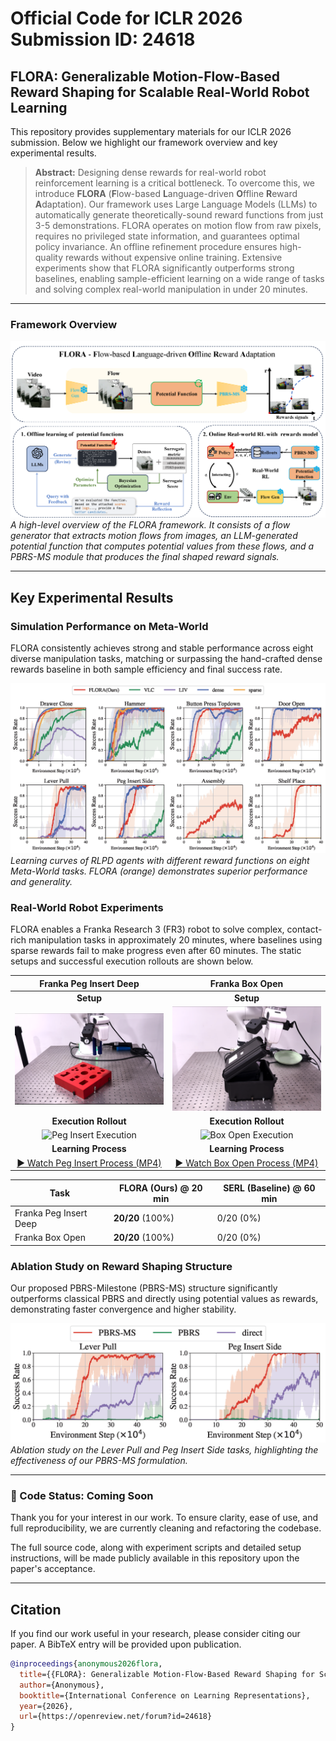 # Official Code for ICLR 2026 Submission ID: 24618

## FLORA: Generalizable Motion-Flow-Based Reward Shaping for Scalable Real-World Robot Learning

This repository provides supplementary materials for our ICLR 2026 submission. Below we highlight our framework overview and key experimental results.

> **Abstract:** Designing dense rewards for real-world robot reinforcement learning is a critical bottleneck. To overcome this, we introduce **FLORA** (**F**low-based **L**anguage-driven **O**ffline **R**eward **A**daptation). Our framework uses Large Language Models (LLMs) to automatically generate theoretically-sound reward functions from just 3-5 demonstrations. FLORA operates on motion flow from raw pixels, requires no privileged state information, and guarantees optimal policy invariance. An offline refinement procedure ensures high-quality rewards without expensive online training. Extensive experiments show that FLORA significantly outperforms strong baselines, enabling sample-efficient learning on a wide range of tasks and solving complex real-world manipulation in under 20 minutes.

---

### Framework Overview

![FLORA Framework Overview](image/framework_final.png)
*A high-level overview of the FLORA framework. It consists of a flow generator that extracts motion flows from images, an LLM-generated potential function that computes potential values from these flows, and a PBRS-MS module that produces the final shaped reward signals.*

---

## Key Experimental Results

### Simulation Performance on Meta-World

FLORA consistently achieves strong and stable performance across eight diverse manipulation tasks, matching or surpassing the hand-crafted dense rewards baseline in both sample efficiency and final success rate.

![Simulation Results](image/exp_res.png)
*Learning curves of RLPD agents with different reward functions on eight Meta-World tasks. FLORA (orange) demonstrates superior performance and generality.*

### Real-World Robot Experiments

FLORA enables a Franka Research 3 (FR3) robot to solve complex, contact-rich manipulation tasks in approximately 20 minutes, where baselines using sparse rewards fail to make progress even after 60 minutes. The static setups and successful execution rollouts are shown below.

| Franka Peg Insert Deep | Franka Box Open |
| :---: | :---: |
| **Setup** | **Setup** |
| ![Franka Peg Insert Task](image/peg_insert.png) | ![Franka Box Open Task](image/box_open.png) |
| **Execution Rollout** | **Execution Rollout** |
| ![Peg Insert Execution](image/peg_insert_dynamic_bg.gif) | ![Box Open Execution](image/box_open_dynamic_bg.gif) |
| **Learning Process** | **Learning Process** |
| [▶️ Watch Peg Insert Process (MP4)](image/real_peg_insert_deep_success_compressed3.mp4)| [▶️ Watch Box Open Process (MP4)](image/real_box_open_learning_process_conpressed_3.mp4)    |

| Task                   | FLORA (Ours) @ 20 min | SERL (Baseline) @ 60 min |
| ---------------------- | --------------------- | ------------------------ |
| Franka Peg Insert Deep | **20/20** (100%)      | 0/20 (0%)                |
| Franka Box Open        | **20/20** (100%)      | 0/20 (0%)                |


### Ablation Study on Reward Shaping Structure

Our proposed PBRS-Milestone (PBRS-MS) structure significantly outperforms classical PBRS and directly using potential values as rewards, demonstrating faster convergence and higher stability.

![Ablation Study Results](image/ablation_res.png)
*Ablation study on the Lever Pull and Peg Insert Side tasks, highlighting the effectiveness of our PBRS-MS formulation.*

---

### 📢 Code Status: Coming Soon

Thank you for your interest in our work. To ensure clarity, ease of use, and full reproducibility, we are currently cleaning and refactoring the codebase.

The full source code, along with experiment scripts and detailed setup instructions, will be made publicly available in this repository upon the paper's acceptance.

---

## Citation

If you find our work useful in your research, please consider citing our paper. A BibTeX entry will be provided upon publication.
```bibtex
@inproceedings{anonymous2026flora,
  title={{FLORA}: Generalizable Motion-Flow-Based Reward Shaping for Scalable Real-World Robot Learning},
  author={Anonymous},
  booktitle={International Conference on Learning Representations},
  year={2026},
  url={https://openreview.net/forum?id=24618}
}
```
